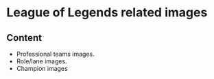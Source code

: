 # League of Legends related images
## Content
- Professional teams images.
- Role/lane images.
- Champion images
